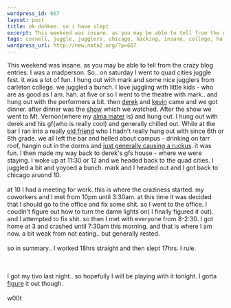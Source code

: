 ```yaml
--- 
wordpress_id: 667
layout: post
title: ok dohkee. so i have slept
excerpt: This weekend was insane. as you may be able to tell from the crazy blog entries. I was a madperson. So.. on saturday I went to quad cities juggle fest. it was a lot of fun. I hung out with mark and some nice jugglers from carleton college. we juggled a bunch. I love juggling with little kids - who are as good as I am. hah. at five or so I went to the theatre with mark.. and hung out with the perf...
tags: cornell, juggle, jugglers, chicago, hacking, insane, college, halloween, juggling, holidays
wordpress_url: http://new.nata2.org/?p=667
---
```

This weekend was insane. as you may be able to tell from the crazy blog entries. I was a madperson. So.. on saturday I went to quad cities juggle fest. it was a lot of fun. I hung out with mark and some nice jugglers from carleton college. we juggled a bunch. I love juggling with little kids - who are as good as I am. hah. at five or so I went to the theatre with mark.. and hung out with the performers a bit. then <a href="http://nata2.info/?path=pictures%2Fholidays%2Fhalloween_2003&img=halloween_crazy%20013.jpg">derek</a> and <a href="http://nata2.info/?path=pictures%2Fholidays%2Fhalloween_2003&img=halloween_crazy%20012.jpg">kevin</a> came and we got dinner. after dinner was the <a href="http://nata2.info/?path=pictures%2Fholidays%2Fhalloween_2003&img=halloween_crazy%20014.jpg">show</a> which we watched. After the show we went to Mt. Vernon(where my <a href="http://www.cornellcollege.edu">alma mater</a> is) and hung out. I hung out with derek and his gf(who is really cool) and generally chilled out. While at the bar I ran into a really <a href="http://nata2.info/?path=pictures%2Fholidays%2Fhalloween_2003&img=halloween_crazy%20017.jpg">old friend</a> who I hadn't really hung out with since 6th or 8th grade.  we all left the bar and helled about campus - drinking on tarr roof, hangin out in the dorms and <a href="http://nata2.info/pictures/holidays/halloween_2003/halloween_crazy%20022.avi">just generally causing a ruckus</a>. it was fun. I then made my way back to derek's gfs house - where we were staying. I woke up at 11:30 or 12 and we headed back to the quad cities. I juggled a bit and yoyoed a bunch. mark and I headed out and I got back to chicago aruond 10.<Br><br/>at 10 I had a meeting for work. this is where the craziness started. my coworkers and I met from 10pm until 3:30am. at this time it was decided that I should go to the office and fix some shit. so I went to the office. I coudln't figure out how to turn the damn lights on( I finally figured it out). and I attempted to fix shit. so then I met with everyone from 8-2:30. I got home at 3 and crashed until 7:30am this morning. and that is where I am now. a bit weak from not eating.. but generally rested. <br/><br/>so in summary.. I worked 18hrs straight and then slept 17hrs. I rule. 

<br/><br/>I got my tivo last night.. so hopefully I will be playing with it tonight. I gotta <a href="http://nata2.info/?path=misc/misc_hacking&text=DTivo%20Hacking%20FAQ.txt">figure</a> it out though. <br/><br/>w00t
